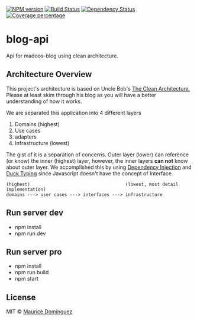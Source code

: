 [![NPM version][npm-image]][npm-url] [![Build Status][travis-image]][travis-url] [![Dependency Status][daviddm-image]][daviddm-url] [![Coverage percentage][coveralls-image]][coveralls-url]



# blog-api

Api for madoos-blog using clean architecture.

## Architecture Overview

This project's architecture is based on Uncle Bob's [The Clean Architecture.][1] Please at least skim through his blog
as you will have a better understanding of how it works.

We are separated this application into 4 different layers
  1. Domains (highest)
  2. Use cases
  3. adapters
  4. Infrastructure (lowest)

The gist of it is a separation of concerns. Outer layer (lower) can reference (or know) the inner (highest) layer, however, the inner layers __can not__ know about outer layer. We accomplished this by using [Dependency Injection][2] and [Duck Typing][3] since Javascript doesn't have the concept of Interface.

```
(highest)                                    (lowest, most detail implementation)
domains ---> user cases ---> interfaces ---> infrastructure
```

## Run server dev

* npm install
* npm run dev

## Run server pro

* npm install
* npm run build
* npm start


## License

MIT © [Maurice Domínguez](maurice.ronet.dominguez@gmail.com)

[npm-image]: https://badge.fury.io/js/blog-api.svg
[npm-url]: https://npmjs.org/package/blog-api
[travis-image]: https://travis-ci.org/madoos/blog-api.svg?branch=develop
[travis-url]: https://travis-ci.org/madoos/blog-api
[daviddm-image]: https://david-dm.org/madoos/blog-api.svg?theme=shields.io
[daviddm-url]: https://david-dm.org/madoos/blog-api
[coveralls-image]: https://coveralls.io/repos/madoos/blog-api/badge.svg
[coveralls-url]: https://coveralls.io/r/madoos/blog-api
[1]: https://8thlight.com/blog/uncle-bob/2012/08/13/the-clean-architecture.html
[2]: https://martinfowler.com/articles/injection.html
[3]: https://en.wikipedia.org/wiki/Duck_typing
